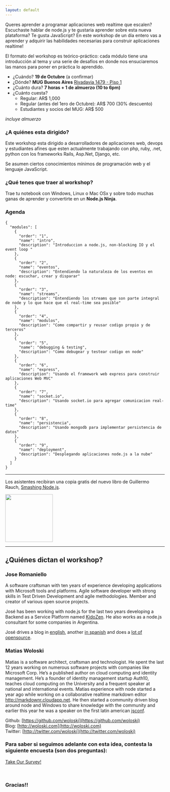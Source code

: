 ```yaml
--- 
layout: default
---
```


Queres aprender a programar aplicaciones web realtime que escalen? Escuchaste hablar de node.js y te gustaria aprender sobre esta nueva plataforma? Te gusta JavaScript? En este workshop de un día entero vas a aprender y adquirir las habilidades necesarias para construir aplicaciones realtime!


El formato del workshop es teórico-práctico: cada módulo tiene una introducción al tema y una serie de desafíos en donde nos ensuciaremos las manos para poner en práctica lo aprendido.

* ¿Cuándo? **19 de Octubre** (a confirmar)
* ¿Dónde? **MUG Buenos Aires** [Rivadavia 1479 - Piso 1](https://maps.google.com/?ll=-34.60891,-58.387444&spn=0.002245,0.00327&t=h&z=19)
* ¿Cuánto dura? **7 horas + 1 de almuerzo (10 to 6pm)**
* ¿Cuánto cuesta?
    +  Regular: AR$ 1,000
    +  Regular (antes del 1ero de Octubre): AR$ 700 (30% descuento)
    +  Estudiantes y socios del MUG: AR$ 500

_incluye almuerzo_

### ¿A quiénes esta dirigido?

Este workshop esta dirigido a desarrolladores de aplicaciones web, devops y estudiantes afines que esten actualmente trabajando con php, ruby, .net, python con los frameworks Rails, Asp.Net, Django, etc.

Se asumen ciertos conocimientos mínimos de programación web y el lenguaje JavaScript.

### ¿Qué tenes que traer al workshop?

Trae tu notebook con Windows, Linux o Mac OSx y sobre todo muchas ganas de aprender y convertirte en un **Node.js Ninja**.

### Agenda


    {
      "modules": [
        {
          "order": "1",
          "name": "intro",
          "description": "Introduccion a node.js, non-blocking IO y el event loop "
        },
        {
          "order": "2",
          "name": "eventos",
          "description": "Entendiendo la naturaleza de los eventos en node: escuchar, crear y disparar"
        },
        {
          "order": "3",
          "name": "streams",
          "description": "Entendiendo los streams que son parte integral de node y lo que hace que el real-time sea posible"
        },
        {
          "order": "4",
          "name": "modulos",
          "description": "Como compartir y reusar codigo propio y de terceros"
        },
        {
          "order": "5",
          "name": "debugging & testing",
          "description": "Como debugear y testear codigo en node"
        },
        {
          "order": "6",
          "name": "express",
          "description": "Usando el framework web express para construir aplicaciones Web MVC"
        },
        {
          "order": "7",
          "name": "socket.io",
          "description": "Usando socket.io para agregar comunicacion real-time"
        },
        {
          "order": "8",
          "name": "persistencia",
          "description": "Usando mongodb para implementar persistencia de datos"
        },
        {
          "order": "9",
          "name": "deployment",
          "description": "Desplegando aplicaciones node.js a la nube"
        }
      ]
    }


---

Los asistentes recibiran una copia gratis del nuevo libro de Guillermo Rauch, [Smashing Node.js](http://smashingnode.com/). 

<a href="http://smashingnode.com/"><img src="http://markdownr.blob.core.windows.net/images/385175533.png" width="150" /></a>

---
## ¿Quiénes dictan el workshop?

### Jose Romaniello

A software craftsman with ten years of experience developing applications with Microsoft tools and platforms. Agile software developer with strong skills in Test Driven Development and agile methodologies. Member and creator of various open source projects. 

José has been working with node.js for the last two years developing a Backend as a Service Platform named [KidoZen](http://kidozen.com). He also works as a node.js consultant for some companies in Argentina.

José drives a blog in [english](http://joseoncode.com), another [in spanish](http://es.joseoncode.com) and does a [lot of opensource](https://github.com/jfromaniello).

### Matias Woloski

Matias is a software architect, craftsman and technologist. He spent the last 12 years working on numerous software projects with companies like Microsoft Corp. He’s a published author on cloud computing and identity management. He’s a founder of identity management startup Auth10, teaches cloud computing on the University and a frequent speaker at national and international events. 
Matias experience with node started a year ago while working on a collaborative realtime markdown editor http://markdownr.cloudapp.net. He then started a community driven blog around node and Windows to share knowledge with the community and earlier this year he was a speaker on the first latin american [jsconf](http://jsconf.com.ar/).

Github: [https://github.com/woloski](https://github.com/woloski)  
Blog: [http://woloski.com](http://woloski.com)  
Twitter: [http://twitter.com/woloski](http://twitter.com/woloski)  

<a name="survey"></a>

### Para saber si seguimos adelante con esta idea, contesta la siguiente encuesta (son dos preguntas):

<script type="text/javascript" src="http://i0.poll.fm/survey.js" charset="UTF-8"></script>
<noscript><a href="http://auth10.polldaddy.com/s/node-workshop">Take Our Survey!</a></noscript>
<script type="text/javascript">
  polldaddy.add( {
    type: 'iframe',
    auto: true,
    //width: "600px",
    domain: 'auth10.polldaddy.com/s/',
    id: 'node-workshop'
  } );
</script>

<br/>

### Gracias!!


